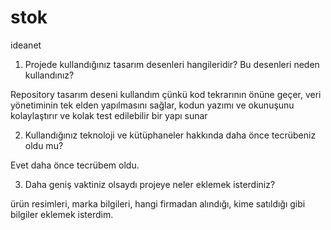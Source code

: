 # stok
 ideanet


1) Projede kullandığınız tasarım desenleri hangileridir? Bu desenleri neden kullandınız?

Repository tasarım deseni kullandım çünkü kod tekrarının önüne geçer, veri yönetiminin tek elden yapılmasını sağlar, kodun yazımı ve okunuşunu kolaylaştırır ve kolak test edilebilir bir yapı sunar

2) Kullandığınız teknoloji ve kütüphaneler hakkında daha önce tecrübeniz oldu mu?

Evet daha önce tecrübem oldu.

3) Daha geniş vaktiniz olsaydı projeye neler eklemek isterdiniz?

ürün resimleri, marka bilgileri, hangi firmadan alındığı, kime satıldığı gibi bilgiler eklemek isterdim.
